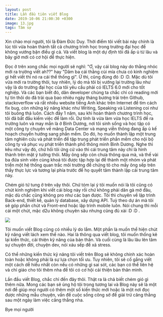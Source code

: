 ```yaml
---
layout: post
title: Lần đầu tiên viết Blog
date: 2019-10-06 21:00:30 +0300
image: 13.jpg
tags: Tâm sự
---
```


Xin chào mọi người, tôi là Đàm Đức Duy. Thời điểm tôi viết bài này chính là lúc tôi vừa hoàn thành tất cả chương trình học trong trường đại học để không vướng bận điều gì cả. Và viết blog là một dự định tôi đã ấp ủ từ lâu và bây giờ mới có cơ hội để thực hiện.

Đọc ở trên xong chắc mọi người sẽ nghĩ: "Ơ, vậy cái blog này do thằng nhóc mới ra trường viết ah??" hay "Dăm ba cái thằng cùi mía chưa có kinh nghiệm gì hết viết thì nó ra cái thể thống gì". Ừ thì, cũng đúng đó :D :D. Mặc dù tôi vừa mới ra trường thôi, tuy nhiên, lý do mà tôi bị vướng lại trường lâu như vậy là do trường đại học của tôi yêu cầu phải có IELTS 6.0 mới cho tốt nghiệp. Và các bạn biết đó, dân developer chúng ta chắc chỉ có reading mới tự tin thôi do đã trải qua bao nhiêu ngày tháng bương trải trên Github, stackoverflow và rất nhiều website tiếng Anh khác trên Internet để tìm cách fix bug, còn những kỹ năng khác như Writing, Speaking và Listening coi như tôi buông thả luôn. Cách đây 1 năm, sau khi hoàn thành chương trình học, tôi đã bắt đầu kiếm việc để làm rồi. Dự tính là vừa làm vừa học IELTS để ra trường luôn và may mắn là ở Bình Dương, nơi tôi sinh sống và học tập có một công ty chuyên về mãng Data Center và mạng viễn thông đang ấp ủ kế hoạch chuyển hướng sang phần mềm. Do đó, họ muốn thành lập một trung tâm nghiên cứu và phát triển để tập trung phát triển phần mềm cho nội bộ công ty và phục vụ phát triển thành phố thông minh Bình Dương. Nghe thì kêu như vậy đó, chứ hồi tôi ứng cử vào thì cái trung tâm này chỉ là hình thành trên mặt ý tưởng thôi. Mấy ông sếp còn chưa thông qua mà, và thế vài ba đứa sinh viên cùng khoá tôi được tập hợp lại để thành một nhóm và phát triển một hệ thống quan trắc môi trường để chứng tõ cho mấy ông sếp trên thấy thực lực và tương lại phía trước để họ quyết tâm thành lập cái trung tâm này.

Chém gió tứ tung ở trên vậy thôi. Chứ tóm lại ý tôi muốn nói là tôi cũng có chút kinh nghiệm khi viết cái blog này rồi chứ không phải dân gà mờ đâu, mặc dù chắc cũng không pro như các bạn được. Tôi thì chuyên về lập trình Back-end, thiết kế, quản lý database, xây dựng API. Tuỳ theo dự án mà tôi sẽ góp phần chút và Front-end hoặc lập trình mobile luôn. Nói chung thì mỗi cái một chút, mặc d2u không chuyên sâu nhưng cũng đủ xài :D :D .

![]({{site.baseurl}}/img/12.jpg)

Tôi muốn viết Blog cũng có nhiều lý do lắm. Một phần là muốn thể hiện chút kỹ năng viết lách xem thế nào. Hai là thông qua viết blog, tôi muốn thống kê lại kiến thức, cải thiện kỹ năng của bản thân. Và cuối cùng là lâu lâu lên tâm sự chuyện đời, chuyện dev, nói xáu sếp để xả stress.

Có thể những kiến thức kỹ năng tôi viết trên Blog sẽ không chính xác hoàn toàn hoặc không phải là sự lựa chọn tối ưu. Tuy nhiên, tôi sẽ cố gắng viết một cách dễ hiểu nhất còn nếu có những gì sai sót, các bạn có thể liên hệ và chỉ giáo cho tôi thêm nha để tôi có cơ hội cải thiện bản thân mình.

Lần đầu viết Blog, chắc chỉ đến đây thôi. Thật ra là chả biết chém gió gì thêm nữa. Mong các bạn sẽ ủng hộ tôi trong tương lai và Blog này sẽ là một nơi để giúp mọi người có thêm một số kiến thức mới hoặc là một nơi đọc được những mẫu chuyện, vấn đề cuộc sống công sở để giải trừ căng thằng sau một ngày làm việc căng thẳng nha.

Bye mọi người
